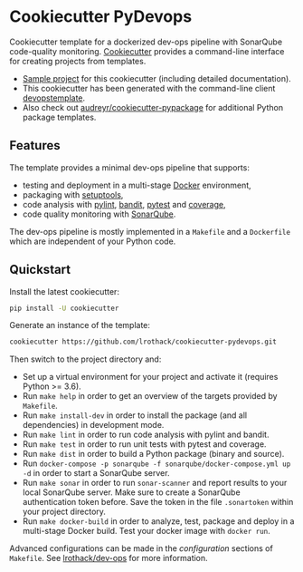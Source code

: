 # Cookiecutter PyDevops

Cookiecutter template for a dockerized dev-ops pipeline with SonarQube code-quality monitoring.
[Cookiecutter](https://github.com/audreyr/cookiecutter) provides a command-line interface for creating projects from templates.

- [Sample project](https://github.com/lrothack/dev-ops) for this cookiecutter (including detailed documentation).
- This cookiecutter has been generated with the command-line client [devopstemplate](https://github.com/lrothack/dev-ops-admin).
- Also check out [audreyr/cookiecutter-pypackage](https://github.com/audreyr/cookiecutter-pypackage) for additional Python package templates.

## Features

The template provides a minimal dev-ops pipeline that supports:

- testing and deployment in a multi-stage [Docker](https://www.docker.com) environment,
- packaging with [setuptools](https://setuptools.readthedocs.io/en/latest/),
- code analysis with [pylint](https://www.pylint.org/), [bandit](https://bandit.readthedocs.io/en/latest/), [pytest](https://docs.pytest.org/en/stable/) and [coverage](https://coverage.readthedocs.io/en/latest/),
- code quality monitoring with [SonarQube](https://www.sonarqube.org).

The dev-ops pipeline is mostly implemented in a `Makefile` and a `Dockerfile` which are
independent of your Python code.

## Quickstart

Install the latest cookiecutter:

```bash
pip install -U cookiecutter
```

Generate an instance of the template:

```bash
cookiecutter https://github.com/lrothack/cookiecutter-pydevops.git
```

Then switch to the project directory and:

- Set up a virtual environment for your project and activate it (requires Python >= 3.6).
- Run `make help` in order to get an overview of the targets provided by `Makefile`.
- Run `make install-dev` in order to install the package (and all dependencies) in development mode.
- Run `make lint` in order to run code analysis with pylint and bandit.
- Run `make test` in order to run unit tests with pytest and coverage.
- Run `make dist` in order to build a Python package (binary and source).
- Run `docker-compose -p sonarqube -f sonarqube/docker-compose.yml up -d` in order to start a SonarQube server.
- Run `make sonar` in order to run `sonar-scanner` and report results to your local SonarQube server. Make sure to create a SonarQube authentication token before. Save the token in the file `.sonartoken` within your project directory.
- Run `make docker-build` in order to analyze, test, package and deploy in a multi-stage Docker build. Test your docker image with `docker run`.

Advanced configurations can be made in the *configuration* sections of `Makefile`. See [lrothack/dev-ops](https://github.com/lrothack/dev-ops) for more information.
